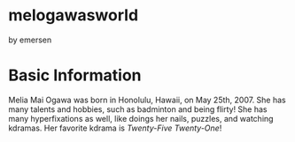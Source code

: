 # melogawasworld
<p> by emersen </p>
<h1> Basic Information </h1>
  <p> Melia Mai Ogawa was born in Honolulu, Hawaii, on May 25th, 2007. She has many talents and hobbies, such as badminton and being flirty! She has many hyperfixations as well, like doings her nails, puzzles, and watching kdramas. Her favorite kdrama is <em>Twenty-Five Twenty-One</em>! </p>
<h1>  </h1>
